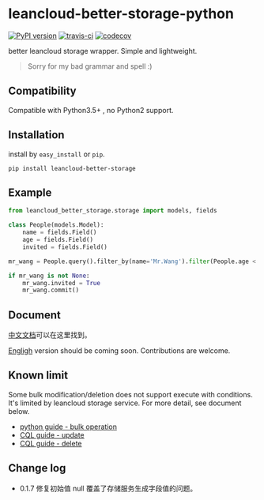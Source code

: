 # leancloud-better-storage-python

[![PyPI version](https://badge.fury.io/py/leancloud-better-storage.svg)](https://badge.fury.io/py/leancloud-better-storage)
[![travis-ci](https://www.travis-ci.com/nnnewb/leancloud-better-storage-python.svg?branch=master)](https://www.travis-ci.com/nnnewb/leancloud-better-storage-python)
[![codecov](https://codecov.io/gh/nnnewb/leancloud-better-storage-python/branch/master/graph/badge.svg)](https://codecov.io/gh/nnnewb/leancloud-better-storage-python)

better leancloud storage wrapper. Simple and lightweight.

> Sorry for my bad grammar and spell :)

## Compatibility

Compatible with Python3.5+ , no Python2 support.

## Installation

install by `easy_install` or `pip`.

```commandline
pip install leancloud-better-storage
```

## Example

```python
from leancloud_better_storage.storage import models, fields

class People(models.Model):
    name = fields.Field()
    age = fields.Field()
    invited = fields.Field()

mr_wang = People.query().filter_by(name='Mr.Wang').filter(People.age < 21).first()

if mr_wang is not None:
    mr_wang.invited = True
    mr_wang.commit()
```

## Document

[中文文档](docs/zh-hans.md)可以在这里找到。

[Engligh](docs/en-us.md) version should be coming soon. Contributions are welcome.

## Known limit

Some bulk modification/deletion does not support execute with conditions.
It's limited by leancloud storage service.
For more detail, see document below.

- [python guide - bulk operation](https://leancloud.cn/docs/leanstorage_guide-python.html#hash787692837)
- [CQL guide - update](https://leancloud.cn/docs/cql_guide.html#hash-838846263)
- [CQL guide - delete](https://leancloud.cn/docs/cql_guide.html#hash-1335458389)

## Change log

- 0.1.7 修复初始值 null 覆盖了存储服务生成字段值的问题。
